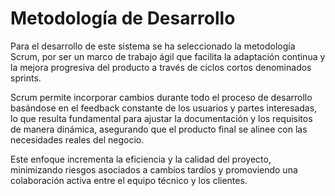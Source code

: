 # Metodología de Desarrollo
Para el desarrollo de este sistema se ha seleccionado la metodología Scrum, por ser un marco de trabajo ágil que facilita la adaptación continua y la mejora progresiva del producto a través de ciclos cortos denominados sprints.

Scrum permite incorporar cambios durante todo el proceso de desarrollo basándose en el feedback constante de los usuarios y partes interesadas, lo que resulta fundamental para ajustar la documentación y los requisitos de manera dinámica, asegurando que el producto final se alinee con las necesidades reales del negocio.

Este enfoque incrementa la eficiencia y la calidad del proyecto, minimizando riesgos asociados a cambios tardíos y promoviendo una colaboración activa entre el equipo técnico y los clientes.